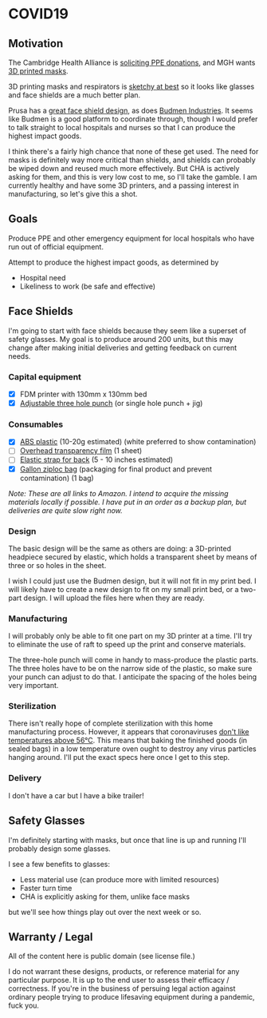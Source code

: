 # COVID19

## Motivation

The Cambridge Health Alliance is [soliciting PPE donations](https://www.challiance.org/about/newsroom/personal_protective_equipment_ppe_donations_1179), and MGH wants [3D printed masks](https://www.nbcboston.com/news/coronavirus/mgh-desperately-needs-supplies-president-says/2094292/).

3D printing masks and respirators is [sketchy at best](https://blog.prusaprinters.org/from-design-to-mass-3d-printing-of-medical-shields-in-three-days/) so it looks like glasses and face shields are a much better plan.

Prusa has a [great face shield design](https://www.youtube.com/watch?v=pP7z3iw76GA), as does [Budmen Industries](https://budmen.com/). It seems like Budmen is a good platform to coordinate through, though I would prefer to talk straight to local hospitals and nurses so that I can produce the highest impact goods.

I think there's a fairly high chance that none of these get used. The need for masks is definitely way more critical than shields, and shields can probably be wiped down and reused much more effectively. But CHA is actively asking for them, and this is very low cost to me, so I'll take the gamble. I am currently healthy and have some 3D printers, and a passing interest in manufacturing, so let's give this a shot.

## Goals

Produce PPE and other emergency equipment for local hospitals who have run out of official equipment.

Attempt to produce the highest impact goods, as determined by

* Hospital need
* Likeliness to work (be safe and effective)

## Face Shields

I'm going to start with face shields because they seem like a superset of safety glasses. My goal is to produce around 200 units, but this may change after making initial deliveries and getting feedback on current needs.

### Capital equipment

* [X] FDM printer with 130mm x 130mm bed
* [X] [Adjustable three hole punch](https://www.amazon.com/Swingline-Precision-Adjustable-Capacity-74037/dp/B0006HUPHU) (or single hole punch + jig)

### Consumables

* [X] [ABS plastic](https://www.amazon.com/gp/product/B00J0H6NNM) (10-20g estimated) (white preferred to show contamination)
* [ ] [Overhead transparency film](https://www.amazon.com/gp/product/B07F45YXJD) (1 sheet)
* [ ] [Elastic strap for back](https://www.amazon.com/gp/product/B07KSRCLKK) (5 - 10 inches estimated)
* [X] [Gallon ziploc bag](https://www.amazon.com/gp/product/B07BJ495GL) (packaging for final product and prevent contamination) (1 bag)

*Note: These are all links to Amazon. I intend to acquire the missing materials locally if possible. I have put in an order as a backup plan, but deliveries are quite slow right now.*

### Design

The basic design will be the same as others are doing: a 3D-printed headpiece secured by elastic, which holds a transparent sheet by means of three or so holes in the sheet.

I wish I could just use the Budmen design, but it will not fit in my print bed. I will likely have to create a new design to fit on my small print bed, or a two-part design. I will upload the files here when they are ready.

### Manufacturing

I will probably only be able to fit one part on my 3D printer at a time. I'll try to eliminate the use of raft to speed up the print and conserve materials.

The three-hole punch will come in handy to mass-produce the plastic parts. The three holes have to be on the narrow side of the plastic, so make sure your punch can adjust to do that. I anticipate the spacing of the holes being very important.

### Sterilization

There isn't really hope of complete sterilization with this home manufacturing process. However, it appears that coronaviruses [don't like temperatures above 56°C](https://www.who.int/csr/sars/survival_2003_05_04/en/). This means that baking the finished goods (in sealed bags) in a low temperature oven ought to destroy any virus particles hanging around. I'll put the exact specs here once I get to this step.

### Delivery

I don't have a car but I have a bike trailer!

## Safety Glasses

I'm definitely starting with masks, but once that line is up and running I'll probably design some glasses.

I see a few benefits to glasses:

* Less material use (can produce more with limited resources)
* Faster turn time
* CHA is explicitly asking for them, unlike face masks

but we'll see how things play out over the next week or so.

## Warranty / Legal

All of the content here is public domain (see license file.)

I do not warrant these designs, products, or reference material for any particular purpose. It is up to the end user to assess their efficacy / correctness. If you're in the business of persuing legal action against ordinary people trying to produce lifesaving equipment during a pandemic, fuck you.
